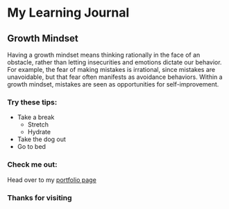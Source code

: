 # My Learning Journal

## Growth Mindset
Having a growth mindset means thinking rationally in the face of an obstacle, rather than letting insecurities and emotions dictate our behavior. For example, the fear of making mistakes is irrational, since mistakes are unavoidable, but that fear often manifests as avoidance behaviors. Within a growth mindset, mistakes are seen as opportunities for self-improvement. 

### Try these tips:
- Take a break
  - Stretch
  - Hydrate
- Take the dog out
- Go to bed

### Check me out:
Head over to my [portfolio page](http://www.github.com/egbeale)

### Thanks for visiting
